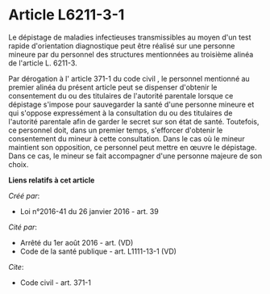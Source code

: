 # Article L6211-3-1

Le dépistage de maladies infectieuses transmissibles au moyen d'un test rapide d'orientation diagnostique peut être réalisé
sur une personne mineure par du personnel des structures mentionnées au troisième alinéa de l'article L. 6211-3. 

Par dérogation à l' article 371-1 du code civil , le personnel mentionné au premier alinéa du présent article peut se
dispenser d'obtenir le consentement du ou des titulaires de l'autorité parentale lorsque ce dépistage s'impose pour
sauvegarder la santé d'une personne mineure et qui s'oppose expressément à la consultation du ou des titulaires de l'autorité
parentale afin de garder le secret sur son état de santé. Toutefois, ce personnel doit, dans un premier temps, s'efforcer
d'obtenir le consentement du mineur à cette consultation. Dans le cas où le mineur maintient son opposition, ce personnel
peut mettre en œuvre le dépistage. Dans ce cas, le mineur se fait accompagner d'une personne majeure de son choix.

**Liens relatifs à cet article**

_Créé par_:

  - Loi n°2016-41 du 26 janvier 2016 - art. 39

_Cité par_:

  - Arrêté du 1er août 2016 - art. (VD)
  - Code de la santé publique - art. L1111-13-1 (VD)

_Cite_:

  - Code civil - art. 371-1
